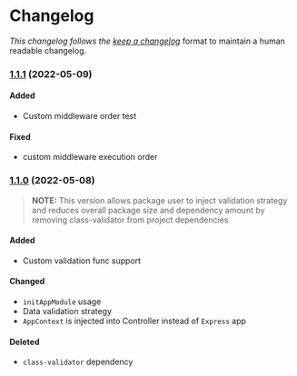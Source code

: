# Changelog

_This changelog follows the [keep a changelog](https://keepachangelog.com)_ format to maintain a human readable changelog.

### [1.1.1](https://github.com/nikita-nuykin/express-mcs/compare/v1.1.0...v1.1.1) (2022-05-09)

#### Added

- Custom middleware order test

#### Fixed

- custom middleware execution order


### [1.1.0](https://github.com/nikita-nuykin/express-mcs/compare/v1.0.1...v1.1.0) (2022-05-08)

> **NOTE:** This version allows package user to inject validation strategy and reduces overall package size and dependency amount by removing class-validator from project dependencies

#### Added

- Custom validation func support

#### Changed

- `initAppModule` usage
- Data validation strategy
- `AppContext` is injected into Controller instead of `Express` app

#### Deleted

- `class-validator` dependency
